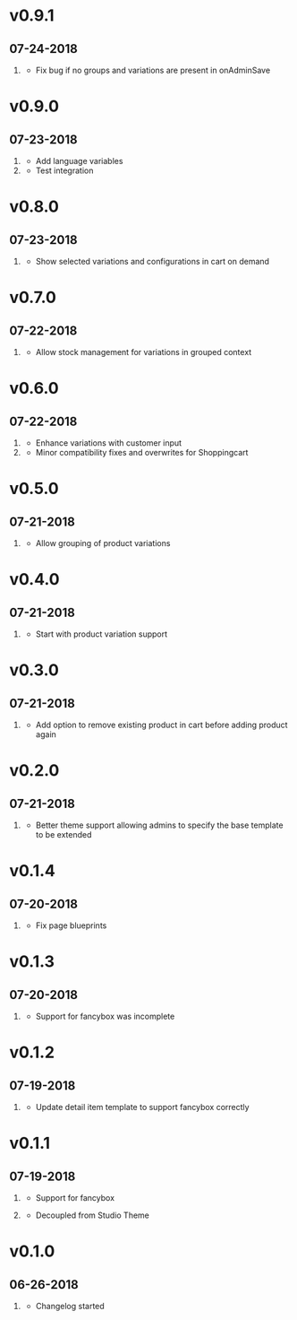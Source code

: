 # v0.9.1
## 07-24-2018

1. [](#bugfix)
    * Fix bug if no groups and variations are present in onAdminSave

# v0.9.0
## 07-23-2018

1. [](#enhancement)
    * Add language variables
1. [](#testing)
    * Test integration


# v0.8.0
## 07-23-2018

1. [](#enhancement)
    * Show selected variations and configurations in cart on demand
    
# v0.7.0
## 07-22-2018

1. [](#enhancement)
    * Allow stock management for variations in grouped context
    
# v0.6.0
## 07-22-2018

1. [](#enhancement)
    * Enhance variations with customer input
2. [](#bugfixes)
    * Minor compatibility fixes and overwrites for Shoppingcart


# v0.5.0
## 07-21-2018

1. [](#enhancement)
    * Allow grouping of product variations

# v0.4.0
## 07-21-2018

1. [](#enhancement)
    * Start with product variation support

# v0.3.0
## 07-21-2018

1. [](#enhancement)
    * Add option to remove existing product in cart before adding product again
    
# v0.2.0
## 07-21-2018

1. [](#enhancement)
    * Better theme support allowing admins to specify the base template to be extended

# v0.1.4
## 07-20-2018

1. [](#bugfix)
    * Fix page blueprints

# v0.1.3
## 07-20-2018

1. [](#bugfix)
    * Support for fancybox was incomplete

# v0.1.2
## 07-19-2018

1. [](#bugfix)
    * Update detail item template to support fancybox correctly

# v0.1.1
## 07-19-2018

1. [](#new)
    * Support for fancybox
    
1. [](#improved)    
    * Decoupled from Studio Theme

# v0.1.0
## 06-26-2018

1. [](#new)
    * Changelog started

